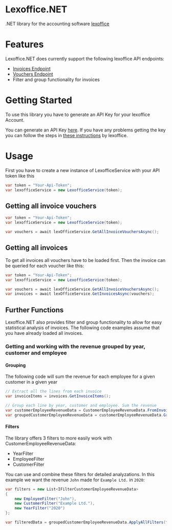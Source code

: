 # Lexoffice.NET
.NET library for the accounting software [lexoffice](https://www.lexoffice.de/)

# Features
Lexoffice.NET does currently support the following lexoffice API endpoints:
- [Invoices Endpoint](https://developers.lexoffice.io/docs/#invoices-endpoint)
- [Vouchers Endpoint](https://developers.lexoffice.io/docs/#vouchers-endpoint)
- Filter and group functionality for invoices

# Getting Started
To use this library you have to generate an API Key for your lexoffice Account. 

You can generate an API Key [here](https://app.lexoffice.de/addons/public-api). If you have any problems getting the key you can follow the steps in [these instructions](https://app.lexoffice.de/addons/public-api) by lexoffice.

# Usage
First you have to create a new instance of LexofficeService with your API token like this

```csharp
var token = "Your-Api-Token";
var lexofficeService = new LexofficeService(token);
```

## Getting all invoice vouchers
```csharp
var token = "Your-Api-Token";
var lexofficeService = new LexofficeService(token);

var vouchers = await lexOfficeService.GetAllInvoiceVouchersAsync();
```

## Getting all invoices
To get all invoices all vouchers have to be loaded first. Then the invoice can be queried for each voucher like this:
```csharp
var token = "Your-Api-Token";
var lexofficeService = new LexofficeService(token);

var vouchers = await lexOfficeService.GetAllInvoiceVouchersAsync();
var invoices = await lexOfficeService.GetInvoicesAsync(vouchers);
```
## Further Functions
Lexoffice.NET also provides filter and group functionality to allow for easy statistical analysis of invoices. The following code examples assume that you have already loaded all invoices.

### Getting and working with the revenue grouped by year, customer and employee

#### Grouping

The following code will sum the revenue for each employee for a given customer in a given year
```csharp
// Extract all the lines from each invoice
var invoiceItems = invoices.GetInvoiceItems();

// Group each line by year, customer and employee. Sum the revenue
var customerEmployeeRevenueData = CustomerEmployeeRevenueData.FromInvoiceItems(invoiceItems.ToList());
var groupedCustomerEmployeeRevenueData = customerEmployeeRevenueData.GroupByCustomerAndEmployee();
```

#### Filters

The library offers 3 filters to more easily work with CustomerEmployeeRevenueData:
- YearFilter
- EmployeeFilter
- CustomerFilter

You can use and combine these filters for detailed analyzations. In this example we want the revenue `John` made for `Example Ltd.` in `2020`:

```csharp
var filters = new List<IFilterCustomerEmployeeRevenueData>
{
    new EmployeeFilter("John"),
    new CustomerFilter("Example Ltd."),
    new YearFilter("2020")
};

var filteredData = groupedCustomerEmployeeRevenueData.ApplyAllFilters(filters);
```


